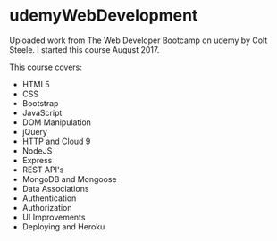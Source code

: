 # udemyWebDevelopment
Uploaded work from The Web Developer Bootcamp on udemy by Colt Steele. I started this course August 2017.

This course covers:
 - HTML5
 - CSS
 - Bootstrap
 - JavaScript
 - DOM Manipulation
 - jQuery 
 - HTTP and Cloud 9
 - NodeJS
 - Express
 - REST API's
 - MongoDB and Mongoose
 - Data Associations
 - Authentication
 - Authorization
 - UI Improvements
 - Deploying and Heroku
